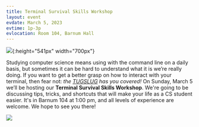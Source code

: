 ```yaml
---
title: Terminal Survival Skills Workshop
layout: event
evdate: March 5, 2023
evtime: 1p-3p
evlocation: Room 104, Barnum Hall
---
```


![](https://i.imgur.com/YrCSHwn.png){:height="541px" width="700px"}

Studying computer science means using with the command line on a daily basis,
but sometimes it can be hard to understand what it is we’re really doing. If
you want to get a better grasp on how to interact with your terminal, then fear
not: _the [TUGSLUG](https://tugslug.org/ "The GNU/Linux User Group") has you
covered!_ On Sunday, March 5 we’ll be hosting our **Terminal Survival Skills
Workshop**. We're going to be discussing tips, tricks, and shortcuts that will
make your life as a CS student easier. It's in Barnum 104 at 1:00 pm, and all
levels of experience are welcome. We hope to see you there!

![](https://i.imgur.com/bBjEUwE.png)
